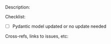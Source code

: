 <!--
Thanks for contributing to cf-scripts!

We are currently transitioning to a Pydantic-based model documenting the format of the conda-forge dependency graph
data that this bot internally uses (see README).

Please make sure that your changes either do not change the implicit data model or adjust the model in
conda_forge_tick/models appropriately and document any new fields or files. Tick the checkbox below to confirm.

Note that the model exists next to and independent of the actual production code.
-->

Description:

<!-- Please describe your PR here. -->

Checklist: 

- [ ] Pydantic model updated or no update needed

Cross-refs, links to issues, etc:

<!-- Please cross-link your PR to any open issues, other PRs, etc. here. -->

